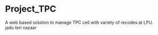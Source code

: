 # Project_TPC
 A web based solution to manage TPC cell with variety of recodes at LPU.
jadu teri nazaar
